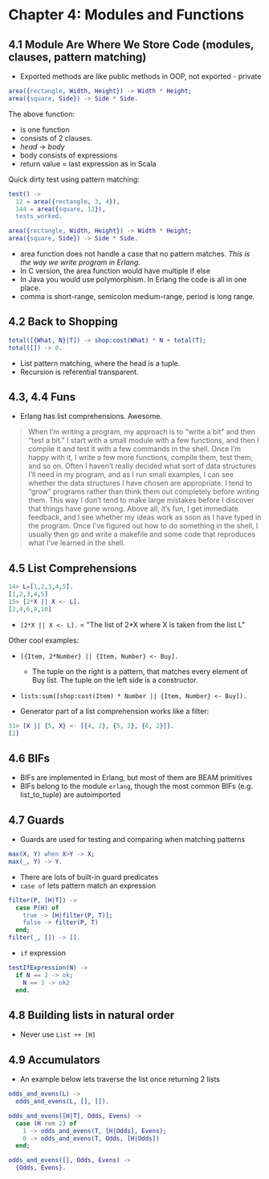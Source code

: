 # Chapter 4: Modules and Functions

## 4.1 Module Are Where We Store Code (modules, clauses, pattern matching)
- Exported methods are like public methods in OOP, not exported - private

``` erl
area({rectangle, Width, Height}) -> Width * Height;
area({square, Side}) -> Side * Side.
```

The above function:
- is one function
- consists of 2 clauses. 
- *head* -> *body*
- body consists of expressions
- return value = last expression as in Scala

Quick dirty test using pattern matching:

``` erl 
test() ->
  12 = area({rectangle, 3, 4}),
  144 = area({square, 12}),
  tests_worked.

area({rectangle, Width, Height}) -> Width * Height;
area({square, Side}) -> Side * Side.
```

- area function does not handle a case that no pattern matches. *This is the way we write program in Erlang.*
- In C version, the area function would have multiple if else
- In Java you would use polymorphism. In Erlang the code is all in one place.
- comma is short-range, semicolon medium-range, period is long range.

## 4.2 Back to Shopping

``` erl
total([{What, N}|T]) -> shop:cost(What) * N + total(T);
total([]) -> 0.
```

- List pattern matching, where the head is a tuple.
- Recursion is referential transparent.

## 4.3, 4.4 Funs

- Erlang has list comprehensions. Awesome.

> When I’m writing a program, my approach is to “write a bit” and then “test a bit.” I start with a small module with a few functions, and then I compile it and test it with a few commands in the shell. Once I’m happy with it, I write a few more functions, compile them, test them, and so on.
Often I haven’t really decided what sort of data structures I’ll need in my program, and as I run small examples, I can see whether the data structures I have chosen are appropriate.
I tend to “grow” programs rather than think them out completely before writing them. This way I don’t tend to make large mistakes before I discover that things have gone wrong. Above all, it’s fun, I get immediate feedback, and I see whether my ideas work as soon as I have typed in the program.
Once I’ve figured out how to do something in the shell, I usually then go and write a makefile and some code that reproduces what I’ve learned in the shell.


## 4.5 List Comprehensions

``` erl
14> L=[1,2,3,4,5].
[1,2,3,4,5]
15> [2*X || X <- L].
[2,4,6,8,10]
```

- `[2*X || X <- L].` = "The list of 2*X where X is taken from the list L"


Other cool examples:
- `[{Item, 2*Number} || {Item, Number} <- Buy].`
    - The tuple on the right is a pattern, that matches every element of Buy list. The tuple on the left side is a constructor.

- `lists:sum([shop:cost(Item) * Number || {Item, Number} <- Buy]).`
- Generator part of a list comprehension works like a filter:

``` erl
31> [X || {5, X} <- [{4, 2}, {5, 2}, {6, 2}]].
[2]
```

## 4.6 BIFs
- BIFs are implemented in Erlang, but most of them are BEAM primitives
- BIFs belong to the module `erlang`, though the most common BIFs (e.g. list_to_tuple) are autoimported

## 4.7 Guards
- Guards are used for testing and comparing when matching patterns

``` erl
max(X, Y) when X>Y -> X;
max(_, Y) -> Y.
```

- There are lots of built-in guard predicates
- `case of` lets pattern match an expression
``` erl
filter(P, [H|T]) ->
  case P(H) of
    true -> [H|filter(P, T)];
    false -> filter(P, T)
  end;
filter(_, []) -> [].
```
- `if` expression
``` erl
testIfExpression(N) ->
  if N == 2 -> ok;
    N == 3 -> ok2
  end.
  ```
## 4.8 Building lists in natural order

- Never use `List ++ [H]`

 ## 4.9 Accumulators

- An example below lets traverse the list once returning 2 lists

``` erl
odds_and_evens(L) ->
  odds_and_evens(L, [], []).

odds_and_evens([H|T], Odds, Evens) ->
  case (H rem 2) of
    1 -> odds_and_evens(T, [H|Odds], Evens);
    0 -> odds_and_evens(T, Odds, [H|Odds])
  end;

odds_and_evens([], Odds, Evens) ->
  {Odds, Evens}.
 ```
